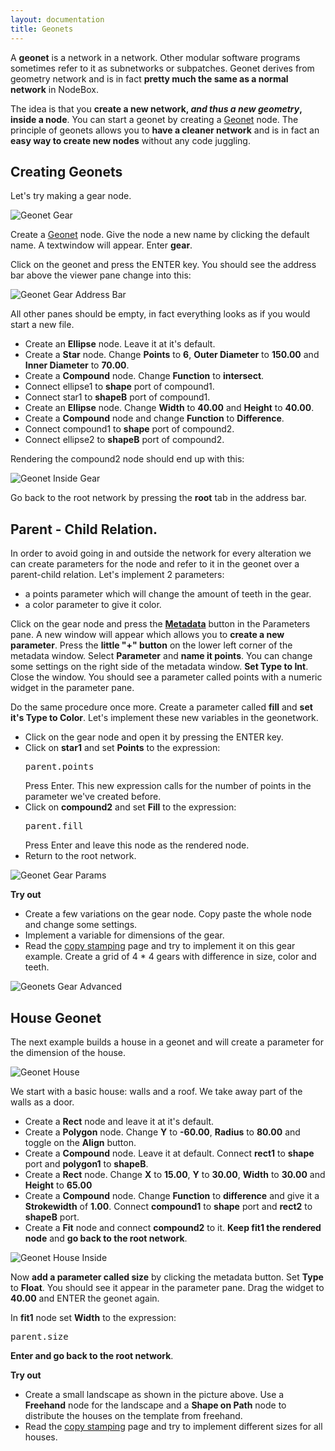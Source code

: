 ```yaml
---
layout: documentation
title: Geonets
---
```

A **geonet** is a network in a network. Other modular software programs sometimes refer to it as subnetworks or subpatches. Geonet derives from geometry network and is in fact **pretty much the same as a normal network** in NodeBox. 

The idea is that you **create a new network, *and thus a new geometry*, inside a node**. You can start a geonet by creating a [Geonet](../nodes/geonet.html) node. The principle of geonets allows you to **have a cleaner network** and is in fact an **easy way to create new nodes** without any code juggling.

Creating Geonets
----------------

Let's try making a gear node. 

![Geonet Gear](/media/img/using/geonet-gear.png)

Create a [Geonet](../nodes/geonet.html) node. Give the node a new name by clicking the default name. A textwindow will appear. Enter **gear**.

Click on the geonet and press the ENTER key. You should see the address bar above the viewer pane change into this:

![Geonet Gear Address Bar](/media/img/using/geonet-gear-address-bar.png)

All other panes should be empty, in fact everything looks as if you would start a new file. 

* Create an **Ellipse** node. Leave it at it's default.
* Create a **Star** node. Change **Points** to **6**, **Outer Diameter** to **150.00** and **Inner Diameter** to **70.00**.
* Create a **Compound** node. Change **Function** to **intersect**.
* Connect ellipse1 to **shape** port of compound1.
* Connect star1 to **shapeB** port of compound1.
* Create an **Ellipse** node. Change **Width** to **40.00** and **Height** to **40.00**.
* Create a **Compound** node and change **Function** to **Difference**.
* Connect compound1 to **shape** port of compound2.
* Connect ellipse2 to **shapeB** port of compound2.

Rendering the compound2 node should end up with this:

![Geonet Inside Gear](/media/img/using/geonet-inside-gear.png)

Go back to the root network by pressing the **root** tab in the address bar.

Parent - Child Relation.
------------------------

In order to avoid going in and outside the network for every alteration we can create parameters for the node and refer to it in the geonet over a parent-child relation. Let's implement 2 parameters:

* a points parameter which will change the amount of teeth in the gear.
* a color parameter to give it color.

Click on the gear node and press the **[Metadata](metadata.html)** button in the Parameters pane. A new window will appear which allows you to **create a new parameter**. Press the **little "+" button** on the lower left corner of the metadata window. Select **Parameter** and **name it points**. You can change some settings on the right side of the metadata window. **Set Type to Int**. Close the window. You should see a parameter called points with a numeric widget in the parameter pane.

Do the same procedure once more. Create a parameter called **fill** and **set it's Type to Color**. Let's implement these new variables in the geonetwork.

* Click on the gear node and open it by pressing the ENTER key.
* Click on **star1** and set **Points** to the expression: <pre>parent.points</pre> Press Enter. This new expression calls for the number of points in the parameter we've created before.
* Click on **compound2** and set **Fill** to the expression: <pre>parent.fill</pre> Press Enter and leave this node as the rendered node.
* Return to the root network.

![Geonet Gear Params](/media/img/using/geonet-gear-params.png)

**Try out** 

* Create a few variations on the gear node. Copy paste the whole node and change some settings.
* Implement a variable for dimensions of the gear.
* Read the [copy stamping](copy-stamping.html) page and try to implement it on this gear example. Create a grid of 4 * 4 gears with difference in size, color and teeth.

![Geonets Gear Advanced](../../media/img/using/geonets-gear-advanced.png)

House Geonet
------------

The next example builds a house in a geonet and will create a parameter for the dimension of the house.

![Geonet House](/media/img/using/geonet-house.png)

We start with a basic house: walls and a roof. We take away part of the walls as a door.

* Create a **Rect** node and leave it at it's default.
* Create a **Polygon** node. Change **Y** to **-60.00**, **Radius** to **80.00** and toggle on the **Align** button.
* Create a **Compound** node. Leave it at default. Connect **rect1** to **shape** port and **polygon1** to **shapeB**.
* Create a **Rect** node. Change **X** to **15.00**, **Y** to **30.00**, **Width** to **30.00** and **Height** to **65.00**
* Create a **Compound** node. Change **Function** to **difference** and give it a **Strokewidth** of **1.00**. Connect **compound1** to **shape** port and **rect2** to **shapeB** port.
* Create a **Fit** node and connect **compound2** to it. **Keep fit1 the rendered node** and **go back to the root network**.

![Geonet House Inside](/media/img/using/geonet-house-inside.png)

Now **add a parameter called size** by clicking the metadata button. Set **Type** to **Float**.
You should see it appear in the parameter pane. Drag the widget to **40.00** and ENTER the geonet again.

In **fit1** node set **Width** to the expression: <pre>parent.size</pre> **Enter and go back to the root network**.

**Try out** 

* Create a small landscape as shown in the picture above. Use a **Freehand** node for the landscape and a **Shape on Path** node to distribute the houses on the template from freehand.
* Read the [copy stamping](copy-stamping.html) page and try to implement different sizes for all houses.



